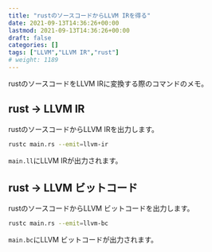 ```yaml
---
title: "rustのソースコードからLLVM IRを得る"
date: 2021-09-13T14:36:26+00:00
lastmod: 2021-09-13T14:36:26+00:00
draft: false
categories: []
tags: ["LLVM","LLVM IR","rust"]
# weight: 1189
---
```

rustのソースコードをLLVM IRに変換する際のコマンドのメモ。

## rust -> LLVM IR

rustのソースコードからLLVM IRを出力します。  

```bash
rustc main.rs --emit=llvm-ir
```

`main.ll`にLLVM IRが出力されます。

## rust -> LLVM ビットコード

rustのソースコードからLLVM ビットコードを出力します。  

```bash
rustc main.rs --emit=llvm-bc
```

`main.bc`にLLVM ビットコードが出力されます。
